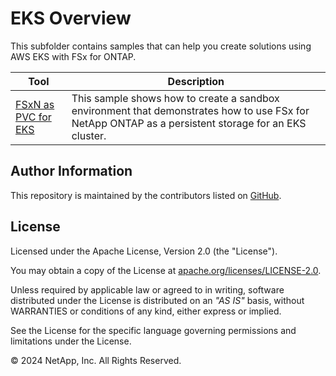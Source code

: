 # EKS Overview
This subfolder contains samples that can help you create solutions using AWS EKS with FSx for ONTAP.

| Tool | Description |
| --- | --- |
| [FSxN as PVC for EKS](/EKS/FSxN-as-PVC-for-EKS) | This sample shows how to create a sandbox environment that demonstrates how to use FSx for NetApp ONTAP as a persistent storage for an EKS cluster. |

## Author Information

This repository is maintained by the contributors listed on [GitHub](https://github.com/NetApp/FSx-ONTAP-samples-scripts/graphs/contributors).

## License

Licensed under the Apache License, Version 2.0 (the "License").

You may obtain a copy of the License at [apache.org/licenses/LICENSE-2.0](http://www.apache.org/licenses/LICENSE-2.0).

Unless required by applicable law or agreed to in writing, software distributed under the License is distributed on an _"AS IS"_ basis, without WARRANTIES or conditions of any kind, either express or implied.

See the License for the specific language governing permissions and limitations under the License.

© 2024 NetApp, Inc. All Rights Reserved.
